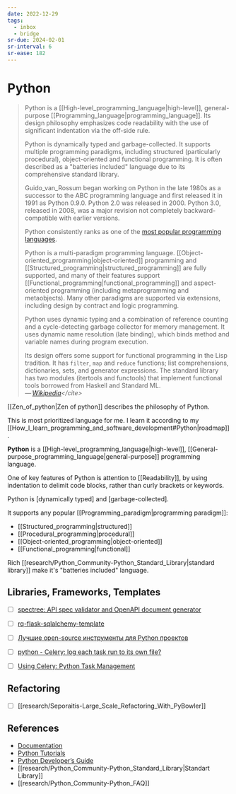 ```yaml
---
date: 2022-12-29
tags:
  - inbox
  - bridge
sr-due: 2024-02-01
sr-interval: 6
sr-ease: 182
---
```


# Python

> Python is a [[High-level_programming_language|high-level]], general-purpose
> [[Programming_language|programming_language]]. Its design philosophy
> emphasizes code readability with the use of significant indentation via the
> off-side rule.
>
> Python is dynamically typed and garbage-collected. It supports multiple
> programming paradigms, including structured (particularly procedural),
> object-oriented and functional programming. It is often described as a
> "batteries included" language due to its comprehensive standard library.
>
> Guido_van_Rossum began working on Python in the late 1980s as a successor to
> the ABC programming language and first released it in 1991 as Python 0.9.0.
> Python 2.0 was released in 2000. Python 3.0, released in 2008, was a major
> revision not completely backward-compatible with earlier versions.
>
> Python consistently ranks as one of the
> [most popular programming languages](https://www.tiobe.com/tiobe-index/).
>
> Python is a multi-paradigm programming language.
> [[Object-oriented_programming|object-oriented]] programming and
> [[Structured_programming|structured_programming]] are fully supported, and
> many of their features support
> [[Functional_programming|functional_programming]] and aspect-oriented
> programming (including metaprogramming and metaobjects). Many other paradigms
> are supported via extensions, including design by contract and logic
> programming.
>
> Python uses dynamic typing and a combination of reference counting and a
> cycle-detecting garbage collector for memory management. It uses dynamic name
> resolution (late binding), which binds method and variable names during
> program execution.
>
> Its design offers some support for functional programming in the Lisp
> tradition. It has `filter`, `map` and `reduce` functions; list comprehensions,
> dictionaries, sets, and generator expressions. The standard library has two
> modules (itertools and functools) that implement functional tools borrowed
> from Haskell and Standard ML.\
> — <cite>[Wikipedia](https://en.wikipedia.org/wiki/Python_\(programming_language\))</cite>

[[Zen_of_python|Zen of python]] describes the philosophy of Python.

This is most prioritized language for me. I learn it according to my
[[How_I_learn_programming_and_software_development#Python|roadmap]].

**Python** is a [[High-level_programming_language|high-level]],
[[General-purpose_programming_language|general-purpose]] programming language.

One of key features of Python is attention to [[Readability]], by using
indentation to delimit code blocks, rather than curly brackets or keywords.

Python is [dynamically typed] and [garbage-collected].

It supports any popular [[Programming_paradigm|programming paradigm]]:

- [[Structured_programming|structured]]
- [[Procedural_programming|procedural]]
- [[Object-oriented_programming|object-oriented]]
- [[Functional_programming|functional]]

Rich [[research/Python_Community-Python_Standard_Library|standard library]] make
it's "batteries included" language.

## Libraries, Frameworks, Templates

- [ ] [spectree: API spec validator and OpenAPI document generator](https://github.com/0b01001001/spectree#flask)
- [ ] [rq-flask-sqlalchemy-template](https://github.com/edkrueger/rq-flask-sqlalchemy-template/tree/master)
- [ ] [Лучшие open-source инструменты для Python проектов](https://habr.com/en/articles/708916/)

- [ ] [python - Celery: log each task run to its own file?](https://stackoverflow.com/questions/25281612/celery-log-each-task-run-to-its-own-file)
- [ ] [Using Celery: Python Task Management](https://www.toptal.com/python/orchestrating-celery-python-background-jobs)

## Refactoring

- [ ] [[research/Seporaitis-Large_Scale_Refactoring_With_PyBowler]]

## References

- [Documentation](https://docs.python.org/3/)
- [Python Tutorials](https://realpython.com/)
- [Python Developer’s Guide](https://devguide.python.org/)
- [[research/Python_Community-Python_Standard_Library|Standart Library]]
- [[research/Python_Community-Python_FAQ]]
